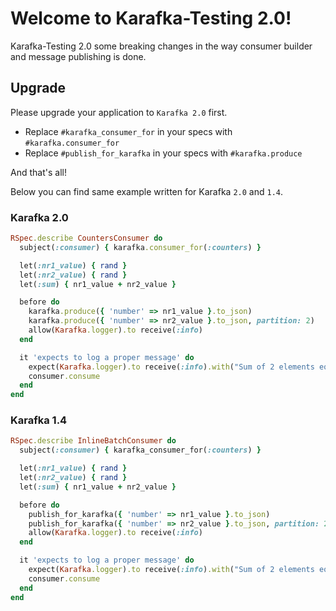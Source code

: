 # Welcome to Karafka-Testing 2.0!

Karafka-Testing 2.0 some breaking changes in the way consumer builder and message publishing is done.

## Upgrade

Please upgrade your application to `Karafka 2.0` first.

- Replace `#karafka_consumer_for` in your specs with `#karafka.consumer_for`
- Replace `#publish_for_karafka` in your specs with `#karafka.produce`

And that's all!

Below you can find same example written for Karafka `2.0` and `1.4`.

### Karafka 2.0

```ruby
RSpec.describe CountersConsumer do
  subject(:consumer) { karafka.consumer_for(:counters) }

  let(:nr1_value) { rand }
  let(:nr2_value) { rand }
  let(:sum) { nr1_value + nr2_value }

  before do
    karafka.produce({ 'number' => nr1_value }.to_json)
    karafka.produce({ 'number' => nr2_value }.to_json, partition: 2)
    allow(Karafka.logger).to receive(:info)
  end

  it 'expects to log a proper message' do
    expect(Karafka.logger).to receive(:info).with("Sum of 2 elements equals to: #{sum}")
    consumer.consume
  end
end
```

### Karafka 1.4

```ruby
RSpec.describe InlineBatchConsumer do
  subject(:consumer) { karafka_consumer_for(:counters) }

  let(:nr1_value) { rand }
  let(:nr2_value) { rand }
  let(:sum) { nr1_value + nr2_value }

  before do
    publish_for_karafka({ 'number' => nr1_value }.to_json)
    publish_for_karafka({ 'number' => nr2_value }.to_json, partition: 2)
    allow(Karafka.logger).to receive(:info)
  end

  it 'expects to log a proper message' do
    expect(Karafka.logger).to receive(:info).with("Sum of 2 elements equals to: #{sum}")
    consumer.consume
  end
end
```

